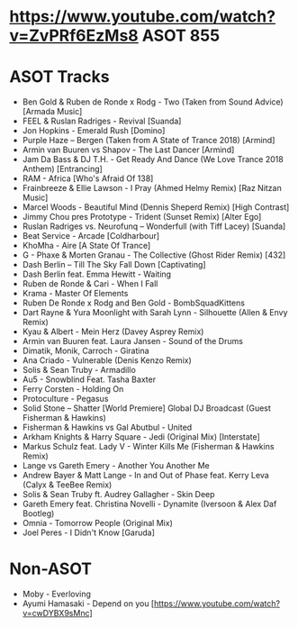 # https://www.youtube.com/watch?v=ZvPRf6EzMs8 ASOT 855

# ASOT Tracks
* Ben Gold & Ruben de Ronde x Rodg - Two (Taken from Sound Advice) [Armada Music]
* FEEL & Ruslan Radriges - Revival [Suanda]
* Jon Hopkins - Emerald Rush [Domino]
* Purple Haze – Bergen (Taken from A State of Trance 2018) [Armind]
* Armin van Buuren vs Shapov - The Last Dancer [Armind]
* Jam Da Bass & DJ T.H. - Get Ready And Dance (We Love Trance 2018 Anthem) [Entrancing]
* RAM - Africa [Who's Afraid Of 138]
* Frainbreeze & Ellie Lawson - I Pray (Ahmed Helmy Remix) [Raz Nitzan Music]
* Marcel Woods - Beautiful Mind (Dennis Sheperd Remix) [High Contrast]
* Jimmy Chou pres Prototype - Trident (Sunset Remix) [Alter Ego]
* Ruslan Radriges vs. Neurofunq – Wonderfull (with Tiff Lacey) [Suanda]
* Beat Service - Arcade [Coldharbour]
* KhoMha - Aire [A State Of Trance]
* G - Phaxe & Morten Granau - The Collective (Ghost Rider Remix) [432]
* Dash Berlin – Till The Sky Fall Down [Captivating] 
* Dash Berlin feat. Emma Hewitt - Waiting 
* Ruben de Ronde & Cari - When I Fall
* Krama - Master Of Elements
* Ruben De Ronde x Rodg and Ben Gold - BombSquadKittens
* Dart Rayne & Yura Moonlight with Sarah Lynn - Silhouette (Allen & Envy Remix)
* Kyau & Albert - Mein Herz (Davey Asprey Remix)
* Armin van Buuren feat. Laura Jansen - Sound of the Drums
* Dimatik, Monik, Carroch - Giratina
* Ana Criado - Vulnerable (Denis Kenzo Remix)
* Solis & Sean Truby - Armadillo
* Au5 - Snowblind Feat. Tasha Baxter
* Ferry Corsten - Holding On
* Protoculture - Pegasus
* Solid Stone – Shatter [World Premiere] Global DJ Broadcast (Guest Fisherman & Hawkins)
* Fisherman & Hawkins vs Gal Abutbul - United
* Arkham Knights & Harry Square - Jedi (Original Mix) [Interstate]
* Markus Schulz feat. Lady V - Winter Kills Me (Fisherman & Hawkins Remix)
* Lange vs Gareth Emery - Another You Another Me
* Andrew Bayer & Matt Lange - In and Out of Phase feat. Kerry Leva (Calyx & TeeBee Remix)
* Solis & Sean Truby ft. Audrey Gallagher - Skin Deep
* Gareth Emery feat. Christina Novelli - Dynamite (Iversoon & Alex Daf Bootleg)
* Omnia - Tomorrow People (Original Mix)
* Joel Peres - I Didn't Know [Garuda]

# Non-ASOT
* Moby - Everloving
* Ayumi Hamasaki - Depend on you [https://www.youtube.com/watch?v=cwDYBX9sMnc]

